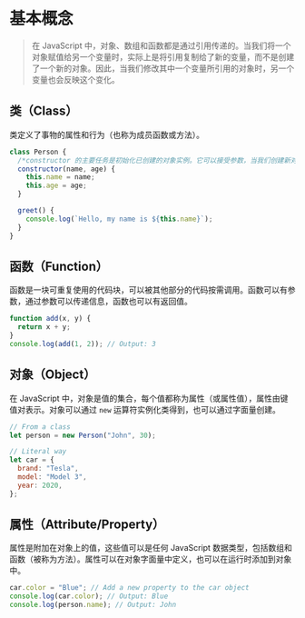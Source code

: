 # 基本概念

> 在 JavaScript 中，对象、数组和函数都是通过引用传递的。当我们将一个对象赋值给另一个变量时，实际上是将引用复制给了新的变量，而不是创建了一个新的对象。因此，当我们修改其中一个变量所引用的对象时，另一个变量也会反映这个变化。

## 类（Class）

类定义了事物的属性和行为（也称为成员函数或方法）。

```javascript
class Person {
  /*constructor 的主要任务是初始化已创建的对象实例。它可以接受参数，当我们创建新对象时，可以传递给构造函数，来初始化对象的状态。*/
  constructor(name, age) {
    this.name = name;
    this.age = age;
  }

  greet() {
    console.log(`Hello, my name is ${this.name}`);
  }
}
```

## 函数（Function）

函数是一块可重复使用的代码块，可以被其他部分的代码按需调用。函数可以有参数，通过参数可以传递信息，函数也可以有返回值。

```javascript
function add(x, y) {
  return x + y;
}
console.log(add(1, 2)); // Output: 3
```

## 对象（Object）

在 JavaScript 中，对象是值的集合，每个值都称为属性（或属性值），属性由键值对表示。对象可以通过 `new` 运算符实例化类得到，也可以通过字面量创建。

```javascript
// From a class
let person = new Person("John", 30);

// Literal way
let car = {
  brand: "Tesla",
  model: "Model 3",
  year: 2020,
};
```

## 属性（Attribute/Property）

属性是附加在对象上的值，这些值可以是任何 JavaScript 数据类型，包括数组和函数（被称为方法）。属性可以在对象字面量中定义，也可以在运行时添加到对象中。

```javascript
car.color = "Blue"; // Add a new property to the car object
console.log(car.color); // Output: Blue
console.log(person.name); // Output: John
```
